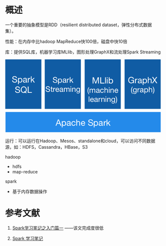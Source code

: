 # 概述

一个重要的抽象模型是RDD（resilient distributed dataset，弹性分布式数据集）。



性能：在内存中比hadoop MapReduce快100倍，磁盘中快10倍

库：提供SQL库，机器学习库MLlib，图形处理GraphX和流处理Spark Streaming

![spark-stack](spark.assets/spark-stack.png)



运行：可以运行在Hadoop、Mesos、standalone和cloud，可以访问不同数据源，如：HDFS，Cassandra，HBase，S3





hadoop

- hdfs
- map-reduce

spark

- 基于内存数据操作



# 参考文献

1.  [Spark学习笔记之入门篇一](http://lousama.com/2016/01/11/Spark%E5%85%A5%E9%97%A8%E7%AF%87/) ——该文完成度很低

2.  [Spark 学习笔记](https://blog.einverne.info/post/2017/01/spark.html) 

   





















